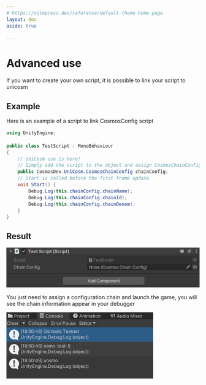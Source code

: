 ```yaml
---
# https://vitepress.dev/reference/default-theme-home-page
layout: doc
aside: true
 
---
```


Advanced use
============

If you want to create your own script, it is possible to link your script to unicosm

## Example

Here is an example of a script to link CosmosConfig script

```c#
using UnityEngine;

public class TestScript : MonoBehaviour
{
    // UniCosm use is here! 
    // Simply add the script to the object and assign CosmosChainConfig 
    public CosmosDev.UniCosm.CosmosChainConfig chainConfig;    
    // Start is called before the first frame update
    void Start() {
        Debug.Log(this.chainConfig.chainName);
        Debug.Log(this.chainConfig.chainId);
        Debug.Log(this.chainConfig.chainDenom);
    }
}

```

## Result

![An image](img/advanceduse1.png)
 
You just need to assign a configuration chain and launch the game, you will see the chain information appear in your debugger  

![An image](img/advanceduse5.png)
